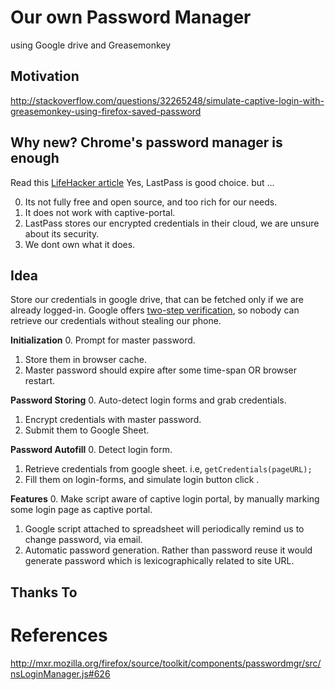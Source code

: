 # Our own Password Manager
using Google drive and Greasemonkey

Motivation
------------------
http://stackoverflow.com/questions/32265248/simulate-captive-login-with-greasemonkey-using-firefox-saved-password

Why new? Chrome's password manager is enough
---------------------------------------------------------
Read this [LifeHacker article](http://lifehacker.com/5944969/which-password-manager-is-the-most-secure)
Yes, LastPass is good choice. but ... 

0. Its not fully free and open source, and too rich for our needs.
1. It does not work with captive-portal.
1. LastPass stores our encrypted credentials in their cloud, we are unsure about its security.
2. We dont own what it does.

Idea
---------------
Store our credentials in google drive, that can be fetched only if we are already logged-in. Google offers [two-step verification](https://www.google.com/landing/2step/), so nobody can retrieve our credentials without stealing our phone.

<b>Initialization</b>
0. Prompt for master password.
1. Store them in browser cache.
2. Master password should expire after some time-span OR browser restart.

<b>Password Storing</b>
0. Auto-detect login forms and grab credentials.
1. Encrypt credentials with master password.
2. Submit them to Google Sheet.

<b>Password Autofill</b>
0. Detect login form.
1. Retrieve credentials from google sheet. i.e, ``getCredentials(pageURL);``
2. Fill them on login-forms, and simulate login button click .

<b>Features</b>
0. Make script aware of captive login portal, by manually marking some login page as captive portal.
1. Google script attached to spreadsheet will periodically remind us to change password, via email.
2. Automatic password generation. Rather than password reuse it would generate password which is lexicographically related to site URL.

Thanks To
-------------


References
===================
http://mxr.mozilla.org/firefox/source/toolkit/components/passwordmgr/src/nsLoginManager.js#626
